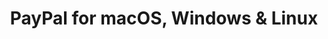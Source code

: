 ---
name: PayPal
url: 'https://www.paypal.com'
category: Finance
title: 'PayPal for macOS, Windows & Linux'
key: paypal

---